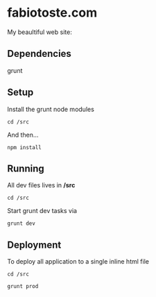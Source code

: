 # fabiotoste.com
My beaultiful web site:

## Dependencies
grunt


## Setup
Install the grunt node modules

```
cd /src
```

And then...

```
npm install 
```

## Running

All dev files lives in **/src**

```
cd /src
```

Start grunt dev tasks via

```
grunt dev
```

## Deployment

To deploy all application to a single inline html file

```
cd /src
```
```
grunt prod
```


